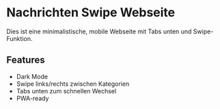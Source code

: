 
# Nachrichten Swipe Webseite

Dies ist eine minimalistische, mobile Webseite mit Tabs unten und Swipe-Funktion.

## Features

- Dark Mode
- Swipe links/rechts zwischen Kategorien
- Tabs unten zum schnellen Wechsel
- PWA-ready


